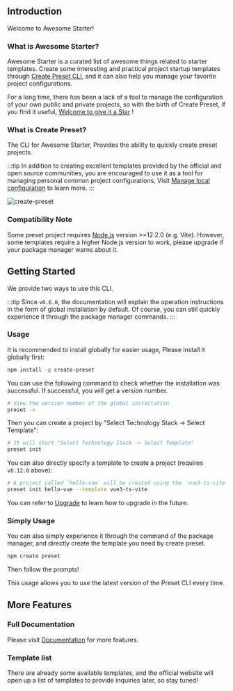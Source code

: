 ## Introduction

Welcome to Awesome Starter!

### What is Awesome Starter?

Awesome Starter is a curated list of awesome things related to starter templates.  Create some interesting and practical project startup templates through [Create Preset CLI](#what-is-create-preset), and it can also help you manage your favorite project configurations.

For a long time, there has been a lack of a tool to manage the configuration of your own public and private projects, so with the birth of Create Preset, if you find it useful, [Welcome to give it a Star](https://github.com/awesome-starter/create-preset) !

### What is Create Preset?

The CLI for Awesome Starter, Provides the ability to quickly create preset projects.

:::tip
In addition to creating excellent templates provided by the official and open source communities, you are encouraged to use it as a tool for managing personal common project configurations, Visit [Manage local configuration](docs.md#manage-local-configuration) to learn more.
:::

![create-preset](https://cdn.jsdelivr.net/gh/chengpeiquan/assets-storage/img/2021/11/20220110155037.gif)

### Compatibility Note

Some preset project requires [Node.js](https://nodejs.org/en/) version >=12.2.0 (e.g. Vite). However, some templates require a higher Node.js version to work, please upgrade if your package manager warns about it.

## Getting Started

We provide two ways to use this CLI.

:::tip
Since `v0.6.0`, the documentation will explain the operation instructions in the form of global installation by default. Of course, you can still quickly experience it through the package manager commands.
:::

### Usage

It is recommended to install globally for easier usage, Please install it globally first:

```bash
npm install -g create-preset
```

You can use the following command to check whether the installation was successful. If successful, you will get a version number.

```bash
# View the version number of the global installation
preset -v
```

Then you can create a project by "Select Technology Stack -> Select Template":

```bash
# It will start "Select Technology Stack -> Select Template"
preset init
```

You can also directly specify a template to create a project (requires `v0.12.0` above):

```bash
# A project called `hello-vue` will be created using the `vue3-ts-vite` template
preset init hello-vue --template vue3-ts-vite
```

You can refer to [Upgrade](#upgrade) to learn how to upgrade in the future.

### Simply Usage

You can also simply experience it through the command of the package manager, and directly create the template you need by create preset.

```bash
npm create preset
```

Then follow the prompts!

This usage allows you to use the latest version of the Preset CLI every time.

## More Features

### Full Documentation

Please visit [Documentation](/docs.html) for more features.

### Template list

There are already some available templates, and the official website will open up a list of templates to provide inquiries later, so stay tuned!
